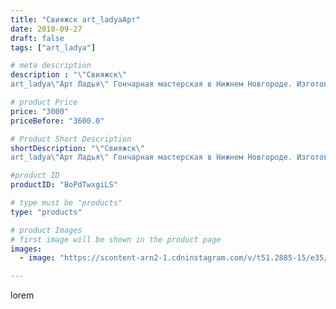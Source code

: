 ```yaml
---
title: "Свияжск art_ladyaАрт"
date: 2018-09-27
draft: false
tags: ["art_ladya"]

# meta description
description : "\"Свияжск\" 
art_ladya\"Арт Ладья\" Гончарная мастерская в Нижнем Новгороде. Изготовление керамики и мастер//-классы по обучению. #гончар #исскуство #potter #ex"

# product Price
price: "3000"
priceBefore: "3600.0"

# Product Short Description
shortDescription: "\"Свияжск\" 
art_ladya\"Арт Ладья\" Гончарная мастерская в Нижнем Новгороде. Изготовление керамики и мастер//-классы по обучению. #гончар #исскуство #potter #exclusive #керамикаручнаяработа #керамиканазаказ #handmade #керамика #buddha #эксклюзивнаякерамика #painter #decor #ceramicar #nntoday #claygoods #restaurant #earthenware #ceramic #будда #нэцкэ #графин #magic #ezoteric #ceramicart #магия #фигурки #clay #авторскаякерамика"

#product ID
productID: "BoPdTwxgiLS"

# type must be "products"
type: "products"

# product Images
# first image will be shown in the product page
images:
  - image: "https://scontent-arn2-1.cdninstagram.com/v/t51.2885-15/e35/42458068_320087678796964_5609407044755242587_n.jpg?se=8&tp=1&_nc_ht=scontent-arn2-1.cdninstagram.com&_nc_cat=104&_nc_ohc=0lYw15ig9uwAX_cjpPs&ccb=7-4&oh=d5b09245d9471d4233e5636e0ad4c193&oe=608502FE&_nc_sid=86f79a&ig_cache_key=MTg3Nzg0ODQ3MTAyNTg4NTkwNg%3D%3D.2-ccb7-4"

---
```

lorem

